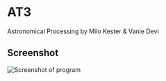 # AT3
Astronomical Processing by Milo Kester & Vanie Devi

## Screenshot
![Screenshot of program](https://github.com/Shark63179/AT3/blob/main/Astronomical%20Processing.PNG)
